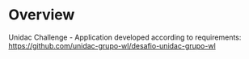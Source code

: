 # Overview

Unidac Challenge - Application developed according to requirements: https://github.com/unidac-grupo-wl/desafio-unidac-grupo-wl
